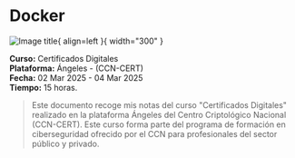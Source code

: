 # Docker
![Image title](../assets/Docker/CCN-CERT){ align=left }{ width="300" }

**Curso:** Certificados Digitales  
**Plataforma:** Ángeles - (CCN-CERT)  
**Fecha:** 02 Mar 2025 - 04 Mar 2025  
**Tiempo:** 15 horas.

> Este documento recoge mis notas del curso "Certificados Digitales" realizado en la plataforma Ángeles del Centro Criptológico Nacional (CCN-CERT). Este curso forma parte del programa de formación en ciberseguridad ofrecido por el CCN para profesionales del sector público y privado.
